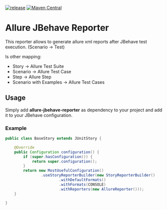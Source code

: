 [![release](http://github-release-version.herokuapp.com/github/tapack/allure-jbehave-reporter/release.svg?style=flat)](https://github.com/tapack/allure-jbehave-reporter/releases/latest) [![Maven Central](https://maven-badges.herokuapp.com/maven-central/io.tapack/allure-jbehave-reporter/badge.svg?style=flat)](https://maven-badges.herokuapp.com/maven-central/io.tapack/allure-jbehave-reporter)


# Allure JBehave Reporter
This reporter allows to generate allure xml reports after JBehave test execution. (Scenario -> Test)

Is other mapping:
  - Story -> Allure Test Suite
  - Scenario -> Allure Test Case
  - Step -> Allure Step
  - Scenario with Examples -> Allure Test Cases

## Usage
Simply add **allure-jbehave-reporter** as dependency to your project and add it to your JBehave configuration.

### Example
```java
public class BaseStory extends JUnitStory {

    @Override
    public Configuration configuration() {
        if (super.hasConfiguration()) {
            return super.configuration();
        }
        return new MostUsefulConfiguration()
                .useStoryReporterBuilder(new StoryReporterBuilder()
                        .withDefaultFormats()
                        .withFormats(CONSOLE)
                        .withReporters(new AllureReporter()));
    }

}
```
